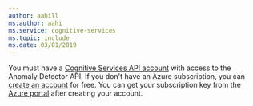 ```yaml
---
author: aahill
ms.author: aahi
ms.service: cognitive-services
ms.topic: include
ms.date: 03/01/2019
---
```


You must have a [Cognitive Services API account](../articles/cognitive-services/cognitive-services-apis-create-account.md) with access to the Anomaly Detector API. If you don't have an Azure subscription, you can [create an account](https://azure.microsoft.com/try/cognitive-services/) for free. You can get your subscription key from the [Azure portal](../articles/cognitive-services/cognitive-services-apis-create-account.md#access-your-resource) after creating your account.